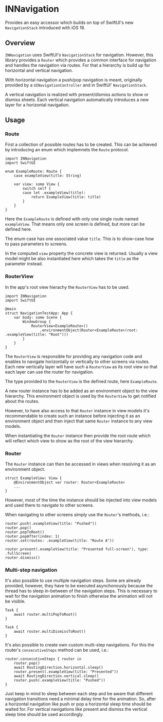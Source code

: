 
# INNavigation

Provides an easy accessor which builds on top of SwiftUI's new `NavigationStack` introduced with iOS 16.

## Overview

`INNavigation` uses SwiftUI's `NavigationStack` for navigation. However, this library provides a `Router` which provides a common interface for navigation and handles the navigation via routes. For that a hierarchy is build up for horizontal and vertical navigation.

With horizontal navigation a push/pop navigation is meant, originally provided by a `UINavigationController` and in SwiftUI' `NavigationStack`.

A vertical navigation is realized with present/dismiss actions to show or dismiss sheets. Each vertical navigation automatically introduces a new layer for a horizontal navigation.

## Usage

### Route

First a collection of possible routes has to be created. This can be achieved by introducing an enum which implemnets the `Route` protocol.

```
import INNavigation
import SwiftUI

enum ExampleRoute: Route {
	case exampleView(title: String)

	var view: some View {
		switch self {
		case let .exampleView(title):
			return ExampleView(title: title)
		}
	}
}
```

Here the `ExampleRoute` is defined with only one single route named `exampleView`. That means only one screen is defined, but more can be defined here.

The enum case has one associated value `title`. This is to show-case how to pass parameters to screens.

In the computed `view` property the concrete view is returned. Usually a view model might be also instantiated here which takes the `title` as the parameter instead.

### RouterView

In the app's root view hierachy the `RouterView` has to be used.

```
import INNavigation
import SwiftUI

@main
struct NavigationTestApp: App {
	var body: some Scene {
		WindowGroup {
			RouterView<ExampleRoute>()
				.environmentObject(Router<ExampleRoute>(root: .exampleView(title: "Root")))
		}
	}
}
```

The `RouterView` is responsible for providing any navigation code and enables to navigate horizontally or vertically to other screens via routes. Each new vertically layer will have such a `RouterView` as its root view so that each layer can use the router for navigation.

The type provided to the `RouterView` is the defined route, here `ExampleRoute`.

A new router instance has to be added as an environment object to the view hierarchy. This environment object is used by the `RouterView` to get notified about the routes.

However, to have also access to that `Router` instance in view models it's recommendable to create such an instance before injecting it as an environment object and then inject that same `Router` instance to any view models.

When instantiating the `Router` instance then provide the root route which will reflect which view to show as the root of the view hierarchy.

### Router

The `Router` instance can then be accessed in views when resolving it as an environment object.

```
struct ExampleView: View {
	@EnvironmentObject var router: Router<ExampleRoute>
	...
}
```

However, most of the time the instance should be injected into view models and used there to navigate to other screens.

When navigating to other screens simply use the `Router`'s methods, i.e.:

```
router.push(.exampleView(title: "Pushed"))
router.pop()
router.popToRoot()
router.popAfter(index: 1)
router.set(routes: .exampleView(title: "Route A"))

router.present(.exampleView(title: "Presented full-screen"), type: .fullScreen)
router.dismiss()
```

### Multi-step navigation

It's also possible to use multiple navigation steps. Some are already provided, however, they have to be executed asynchonously because the thread has to sleep in-between of the navigation steps. This is necessary to wait for the navigation animation to finish otherwise the animation will not be visible.

```
Task {
	await router.multiPopToRoot()
}
```
```
Task {
	await router.multiDismissToRoot()
}
```

It's also possible to create own custom multi-step navigations. For this the router's `consecutiveSteps` method can be used, i.e.:

```
router.consecutiveSteps { router in
	router.pop()
	await RoutingDirection.horizontal.sleep()
	router.present(.exampleView(title: "Presented"))
	await RoutingDirection.vertical.sleep()
	router.push(.exampleView(title: "Pushed"))
}
```

Just keep in mind to sleep between each step and be aware that different navigation transitions need a minimal delay time for the animation. So, after a horizontal navigation like push or pop a horizontal sleep time should be waited for. For vertical navigations like present and dismiss the vertical sleep time should be used accordingly.

